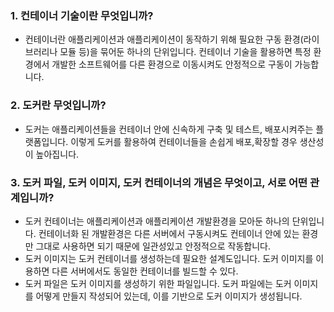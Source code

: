 ### 1. 컨테이너 기술이란 무엇입니까?
- 컨테이너란 애플리케이션과 애플리케이션이 동작하기 위해 필요한 구동 환경(라이브러리나 모듈 등)을 묶어둔 하나의 단위입니다. 컨테이너 기술을 활용하면 특정 환경에서 개발한 소프트웨어를 다른 환경으로 이동시켜도 안정적으로 구동이 가능합니다.

### 2. 도커란 무엇입니까?
- 도커는 애플리케이션들을 컨테이너 안에 신속하게 구축 및 테스트, 배포시켜주는 플랫폼입니다. 이렇게 도커를 활용하여 컨테이너들을 손쉽게 배포,확장할 경우 생산성이 높아집니다.

### 3. 도커 파일, 도커 이미지, 도커 컨테이너의 개념은 무엇이고, 서로 어떤 관계입니까?
- 도커 컨테이너는 애플리케이션과 애플리케이션 개발환경을 모아둔 하나의 단위입니다. 컨테이너화 된 개발환경은 다른 서버에서 구동시켜도 컨테이너 안에 있는 환경만 그대로 사용하면 되기 때문에 일관성있고 안정적으로 작동합니다.
- 도커 이미지는 도커 컨테이너를 생성하는데 필요한 설계도입니다. 도커 이미지를 이용하면 다른 서버에서도 동일한 컨테이너를 빌드할 수 있다.
- 도커 파일은 도커 이미지를 생성하기 위한 파일입니다. 도커 파일에는 도커 이미지를 어떻게 만들지 작성되어 있는데, 이를 기반으로 도커 이미지가 생성됩니다. 